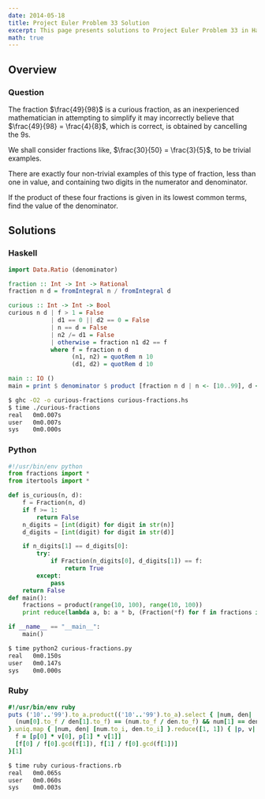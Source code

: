 ```yaml
---
date: 2014-05-18
title: Project Euler Problem 33 Solution
excerpt: This page presents solutions to Project Euler Problem 33 in Haskell, Python and Ruby.
math: true
---
```



## Overview


### Question

The fraction $\frac{49}{98}$ is a curious fraction, as an inexperienced 
mathematician in attempting to simplify it may incorrectly 
believe that $\frac{49}{98} = \frac{4}{8}$, which is correct, is obtained by 
cancelling the 9s.

We shall consider fractions like, $\frac{30}{50} = \frac{3}{5}$, to be trivial 
examples.

There are exactly four non-trivial examples of this type of 
fraction, less than one in value, and containing two digits 
in the numerator and denominator.

If the product of these four fractions is given in its lowest 
common terms, find the value of the denominator.






## Solutions

### Haskell

```haskell
import Data.Ratio (denominator)

fraction :: Int -> Int -> Rational
fraction n d = fromIntegral n / fromIntegral d

curious :: Int -> Int -> Bool
curious n d | f > 1 = False
            | d1 == 0 || d2 == 0 = False
            | n == d = False
            | n2 /= d1 = False
            | otherwise = fraction n1 d2 == f
            where f = fraction n d
                  (n1, n2) = quotRem n 10
                  (d1, d2) = quotRem d 10

main :: IO ()
main = print $ denominator $ product [fraction n d | n <- [10..99], d <- [10..99], curious n d]
```


```bash
$ ghc -O2 -o curious-fractions curious-fractions.hs
$ time ./curious-fractions
real   0m0.007s
user   0m0.007s
sys    0m0.000s
```



### Python

```python
#!/usr/bin/env python
from fractions import *
from itertools import *

def is_curious(n, d):
    f = Fraction(n, d)
    if f >= 1:
        return False
    n_digits = [int(digit) for digit in str(n)]
    d_digits = [int(digit) for digit in str(d)]

    if n_digits[1] == d_digits[0]:
        try:
            if Fraction(n_digits[0], d_digits[1]) == f:
                return True
        except:
            pass
    return False
def main():
    fractions = product(range(10, 100), range(10, 100))
    print reduce(lambda a, b: a * b, (Fraction(*f) for f in fractions if is_curious(*f))).denominator

if __name__ == "__main__":
    main()
```


```bash
$ time python2 curious-fractions.py
real   0m0.150s
user   0m0.147s
sys    0m0.000s
```



### Ruby

```ruby
#!/usr/bin/env ruby
puts ('10'..'99').to_a.product(('10'..'99').to_a).select { |num, den|
  (num[0].to_f / den[1].to_f) == (num.to_f / den.to_f) && num[1] == den[0] && num[1] != den[1]
}.uniq.map { |num, den| [num.to_i, den.to_i] }.reduce([1, 1]) { |p, v|
  f = [p[0] * v[0], p[1] * v[1]]
  [f[0] / f[0].gcd(f[1]), f[1] / f[0].gcd(f[1])]
}[1]
```


```bash
$ time ruby curious-fractions.rb
real   0m0.065s
user   0m0.060s
sys    0m0.003s
```



